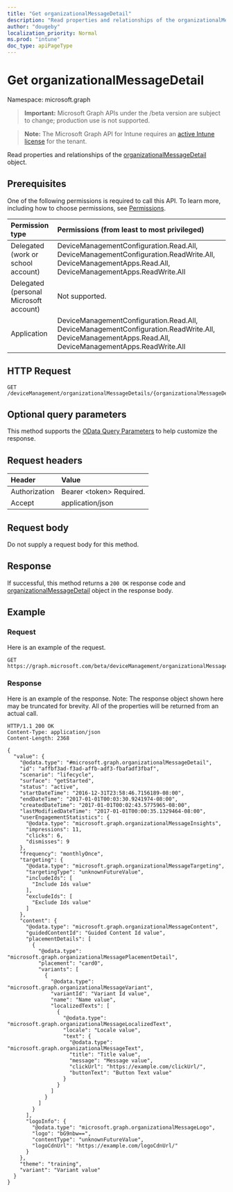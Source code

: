 ```yaml
---
title: "Get organizationalMessageDetail"
description: "Read properties and relationships of the organizationalMessageDetail object."
author: "dougeby"
localization_priority: Normal
ms.prod: "intune"
doc_type: apiPageType
---
```


# Get organizationalMessageDetail

Namespace: microsoft.graph

> **Important:** Microsoft Graph APIs under the /beta version are subject to change; production use is not supported.

> **Note:** The Microsoft Graph API for Intune requires an [active Intune license](https://go.microsoft.com/fwlink/?linkid=839381) for the tenant.

Read properties and relationships of the [organizationalMessageDetail](../resources/intune-partnerintegration-organizationalmessagedetail.md) object.

## Prerequisites
One of the following permissions is required to call this API. To learn more, including how to choose permissions, see [Permissions](/graph/permissions-reference).

|Permission type|Permissions (from least to most privileged)|
|:---|:---|
|Delegated (work or school account)|DeviceManagementConfiguration.Read.All, DeviceManagementConfiguration.ReadWrite.All, DeviceManagementApps.Read.All, DeviceManagementApps.ReadWrite.All|
|Delegated (personal Microsoft account)|Not supported.|
|Application|DeviceManagementConfiguration.Read.All, DeviceManagementConfiguration.ReadWrite.All, DeviceManagementApps.Read.All, DeviceManagementApps.ReadWrite.All|

## HTTP Request
<!-- {
  "blockType": "ignored"
}
-->
``` http
GET /deviceManagement/organizationalMessageDetails/{organizationalMessageDetailId}
```

## Optional query parameters
This method supports the [OData Query Parameters](/graph/query-parameters) to help customize the response.

## Request headers
|Header|Value|
|:---|:---|
|Authorization|Bearer &lt;token&gt; Required.|
|Accept|application/json|

## Request body
Do not supply a request body for this method.

## Response
If successful, this method returns a `200 OK` response code and [organizationalMessageDetail](../resources/intune-partnerintegration-organizationalmessagedetail.md) object in the response body.

## Example

### Request
Here is an example of the request.
``` http
GET https://graph.microsoft.com/beta/deviceManagement/organizationalMessageDetails/{organizationalMessageDetailId}
```

### Response
Here is an example of the response. Note: The response object shown here may be truncated for brevity. All of the properties will be returned from an actual call.
``` http
HTTP/1.1 200 OK
Content-Type: application/json
Content-Length: 2368

{
  "value": {
    "@odata.type": "#microsoft.graph.organizationalMessageDetail",
    "id": "affbf3ad-f3ad-affb-adf3-fbafadf3fbaf",
    "scenario": "lifecycle",
    "surface": "getStarted",
    "status": "active",
    "startDateTime": "2016-12-31T23:58:46.7156189-08:00",
    "endDateTime": "2017-01-01T00:03:30.9241974-08:00",
    "createdDateTime": "2017-01-01T00:02:43.5775965-08:00",
    "lastModifiedDateTime": "2017-01-01T00:00:35.1329464-08:00",
    "userEngagementStatistics": {
      "@odata.type": "microsoft.graph.organizationalMessageInsights",
      "impressions": 11,
      "clicks": 6,
      "dismisses": 9
    },
    "frequency": "monthlyOnce",
    "targeting": {
      "@odata.type": "microsoft.graph.organizationalMessageTargeting",
      "targetingType": "unknownFutureValue",
      "includeIds": [
        "Include Ids value"
      ],
      "excludeIds": [
        "Exclude Ids value"
      ]
    },
    "content": {
      "@odata.type": "microsoft.graph.organizationalMessageContent",
      "guidedContentId": "Guided Content Id value",
      "placementDetails": [
        {
          "@odata.type": "microsoft.graph.organizationalMessagePlacementDetail",
          "placement": "card0",
          "variants": [
            {
              "@odata.type": "microsoft.graph.organizationalMessageVariant",
              "variantId": "Variant Id value",
              "name": "Name value",
              "localizedTexts": [
                {
                  "@odata.type": "microsoft.graph.organizationalMessageLocalizedText",
                  "locale": "Locale value",
                  "text": {
                    "@odata.type": "microsoft.graph.organizationalMessageText",
                    "title": "Title value",
                    "message": "Message value",
                    "clickUrl": "https://example.com/clickUrl/",
                    "buttonText": "Button Text value"
                  }
                }
              ]
            }
          ]
        }
      ],
      "logoInfo": {
        "@odata.type": "microsoft.graph.organizationalMessageLogo",
        "logo": "bG9nbw==",
        "contentType": "unknownFutureValue",
        "logoCdnUrl": "https://example.com/logoCdnUrl/"
      }
    },
    "theme": "training",
    "variant": "Variant value"
  }
}
```





